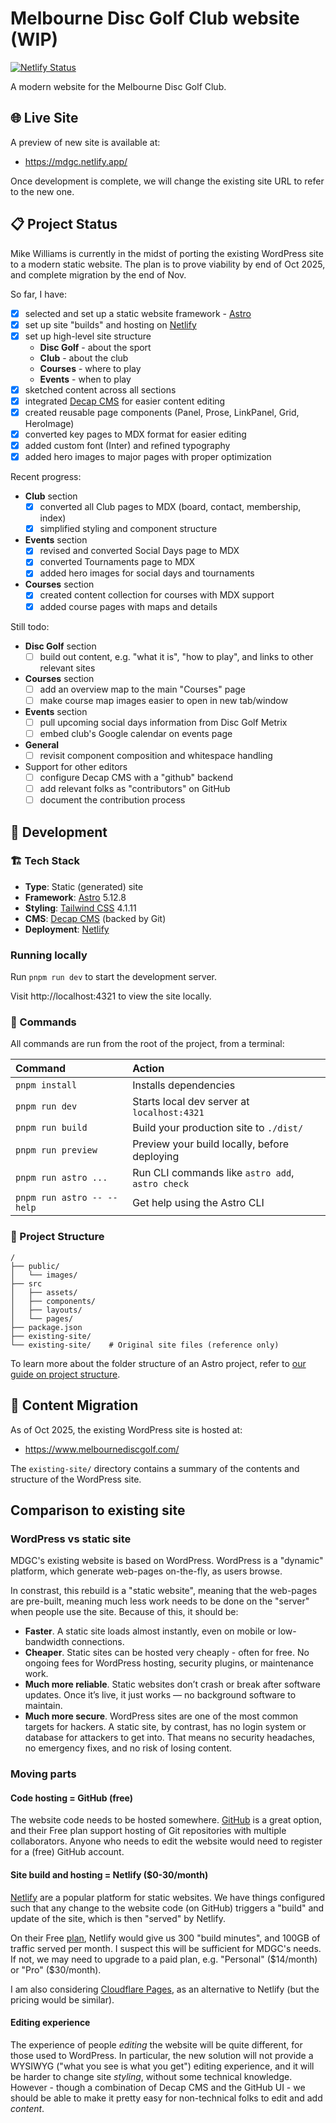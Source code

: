 # Melbourne Disc Golf Club website (WIP)

[![Netlify Status](https://api.netlify.com/api/v1/badges/4ca6a827-5291-4c5a-8308-db2f705f8dbd/deploy-status)](https://app.netlify.com/projects/mdgc/deploys)

A modern website for the Melbourne Disc Golf Club.

## 🌐 Live Site

A preview of new site is available at:

- https://mdgc.netlify.app/

Once development is complete, we will change the existing site URL to refer to the new one.

## 📋 Project Status

Mike Williams is currently in the midst of porting the existing WordPress site to a modern static website. The plan is to prove viability by end of Oct 2025, and complete migration by the end of Nov.

So far, I have:

  - [X] selected and set up a static website framework - [Astro](https://astro.build)
  - [X] set up site "builds" and hosting on [Netlify](https://www.netlify.com)
  - [X] set up high-level site structure
    - **Disc Golf** - about the sport
    - **Club** - about the club
    - **Courses** - where to play
    - **Events** - when to play
  - [X] sketched content across all sections
  - [X] integrated [Decap CMS](https://decapcms.org) for easier content editing
  - [X] created reusable page components (Panel, Prose, LinkPanel, Grid, HeroImage)
  - [X] converted key pages to MDX format for easier editing
  - [X] added custom font (Inter) and refined typography
  - [X] added hero images to major pages with proper optimization

Recent progress:
  - **Club** section
    - [X] converted all Club pages to MDX (board, contact, membership, index)
    - [X] simplified styling and component structure
  - **Events** section
    - [X] revised and converted Social Days page to MDX
    - [X] converted Tournaments page to MDX
    - [X] added hero images for social days and tournaments
  - **Courses** section
    - [X] created content collection for courses with MDX support
    - [X] added course pages with maps and details

Still todo:
  - **Disc Golf** section
    - [ ] build out content, e.g. "what it is", "how to play", and links to other relevant sites
  - **Courses** section
    - [ ] add an overview map to the main "Courses" page
    - [ ] make course map images easier to open in new tab/window
  - **Events** section
    - [ ] pull upcoming social days information from Disc Golf Metrix
    - [ ] embed club's Google calendar on events page
  - **General**
    - [ ] revisit component composition and whitespace handling
  - Support for other editors
    - [ ] configure Decap CMS with a "github" backend
    - [ ] add relevant folks as "contributors" on GitHub
    - [ ] document the contribution process

## 🚀 Development

### 🏗️ Tech Stack
- **Type**: Static (generated) site
- **Framework**: [Astro](https://astro.build) 5.12.8
- **Styling**: [Tailwind CSS](https://tailwindcss.com) 4.1.11
- **CMS**: [Decap CMS](https://decapcms.org) (backed by Git)
- **Deployment**: [Netlify](https://www.netlify.com)

### Running locally

Run `pnpm run dev` to start the development server.

Visit http://localhost:4321 to view the site locally.

### 🧞 Commands

All commands are run from the root of the project, from a terminal:

| Command                    | Action                                           |
| :------------------------- | :----------------------------------------------- |
| `pnpm install`             | Installs dependencies                            |
| `pnpm run dev`             | Starts local dev server at `localhost:4321`      |
| `pnpm run build`           | Build your production site to `./dist/`          |
| `pnpm run preview`         | Preview your build locally, before deploying     |
| `pnpm run astro ...`       | Run CLI commands like `astro add`, `astro check` |
| `pnpm run astro -- --help` | Get help using the Astro CLI                     |

### 🚀 Project Structure

```text
/
├── public/
│   └── images/
├── src
│   ├── assets/
│   ├── components/
│   ├── layouts/
│   └── pages/
├── package.json
├── existing-site/
└── existing-site/    # Original site files (reference only)
```

To learn more about the folder structure of an Astro project, refer to [our guide on project structure](https://docs.astro.build/en/basics/project-structure/).

## 📝 Content Migration

As of Oct 2025, the existing WordPress site is hosted at:

- https://www.melbournediscgolf.com/

The `existing-site/` directory contains a summary of the contents and structure of the WordPress site.

## Comparison to existing site

### WordPress vs static site

MDGC's existing website is based on WordPress. WordPress is a "dynamic" platform, which generate web-pages on-the-fly, as users browse.

In constrast, this rebuild is a "static website", meaning that the web-pages are pre-built, meaning much less work needs to be done on the "server" when people use the site.  Because of this, it should be:

  - **Faster**. A static site loads almost instantly, even on mobile or low-bandwidth connections.
  - **Cheaper**. Static sites can be hosted very cheaply - often for free. No ongoing fees for WordPress hosting, security plugins, or maintenance work.
  - **Much more reliable**. Static websites don’t crash or break after software updates. Once it’s live, it just works — no background software to maintain.
  - **Much more secure**. WordPress sites are one of the most common targets for hackers. A static site, by contrast, has no login system or database for attackers to get into. That means no security headaches, no emergency fixes, and no risk of losing content.

### Moving parts

#### Code hosting = GitHub (free)

The website code needs to be hosted somewhere. [GitHub](https://github.com) is a great option, and their Free plan support hosting of Git repositories with multiple collaborators. Anyone who needs to edit the website would need to register for a (free) GitHub account.

#### Site build and hosting = Netlify ($0-30/month)

[Netlify](https://www.netlify.com) are a popular platform for static websites. We have things configured such that any change to the website code (on GitHub) triggers a "build" and update of the site, which is then "served" by Netlify.

On their Free [plan](https://github.com/pricing), Netlify would give us 300 "build minutes", and 100GB of traffic served per month. I suspect this will be sufficient for MDGC's needs. If not, we may need to upgrade to a paid plan, e.g. "Personal" ($14/month) or "Pro" ($30/month).

I am also considering [Cloudflare Pages](https://pages.cloudflare.com), as an alternative to Netlify (but the pricing would be similar).

#### Editing experience

The experience of people _editing_ the website will be quite different, for those used to WordPress. In particular, the new solution
will not provide a WYSIWYG ("what you see is what you get") editing experience, and it will be harder to change site _styling_, without some technical knowledge. However - though a combination of Decap CMS and the GitHub UI - we should be able to make it pretty easy for non-technical folks to edit and add _content_.
